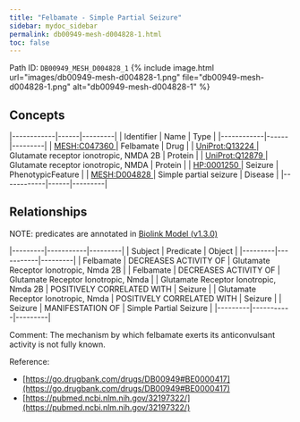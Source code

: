 ```yaml
---
title: "Felbamate - Simple Partial Seizure"
sidebar: mydoc_sidebar
permalink: db00949-mesh-d004828-1.html
toc: false 
---
```



Path ID: `DB00949_MESH_D004828_1`
{% include image.html url="images/db00949-mesh-d004828-1.png" file="db00949-mesh-d004828-1.png" alt="db00949-mesh-d004828-1" %}

## Concepts

|------------|------|---------|
| Identifier | Name | Type    |
|------------|------|---------|
| <a href="https://identifiers.org/MESH:C047360">MESH:C047360 </a> | Felbamate | Drug |
| <a href="https://identifiers.org/UniProt:Q13224">UniProt:Q13224 </a> | Glutamate receptor ionotropic, NMDA 2B | Protein |
| <a href="https://identifiers.org/UniProt:Q12879">UniProt:Q12879 </a> | Glutamate receptor ionotropic, NMDA | Protein |
| <a href="https://identifiers.org/HP:0001250">HP:0001250 </a> | Seizure | PhenotypicFeature |
| <a href="https://identifiers.org/MESH:D004828">MESH:D004828 </a> | Simple partial seizure | Disease |
|------------|------|---------|

## Relationships


NOTE: predicates are annotated in <a href="https://github.com/biolink/biolink-model/releases/tag/v1.3.0">Biolink Model (v1.3.0)</a>

|---------|-----------|---------|
| Subject | Predicate | Object  |
|---------|-----------|---------|
| Felbamate | DECREASES ACTIVITY OF | Glutamate Receptor Ionotropic, Nmda 2B |
| Felbamate | DECREASES ACTIVITY OF | Glutamate Receptor Ionotropic, Nmda |
| Glutamate Receptor Ionotropic, Nmda 2B | POSITIVELY CORRELATED WITH | Seizure |
| Glutamate Receptor Ionotropic, Nmda | POSITIVELY CORRELATED WITH | Seizure |
| Seizure | MANIFESTATION OF | Simple Partial Seizure |
|---------|-----------|---------|

Comment: The mechanism by which felbamate exerts its anticonvulsant activity is not fully known.

Reference: 
  - [https://go.drugbank.com/drugs/DB00949#BE0000417](https://go.drugbank.com/drugs/DB00949#BE0000417)
  - [https://pubmed.ncbi.nlm.nih.gov/32197322/](https://pubmed.ncbi.nlm.nih.gov/32197322/)
